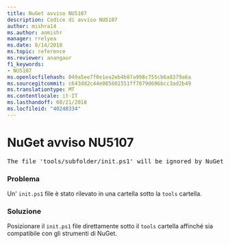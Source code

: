 ```yaml
---
title: NuGet avviso NU5107
description: Codice di avviso NU5107
author: mishra14
ms.author: anmishr
manager: rrelyea
ms.date: 8/14/2018
ms.topic: reference
ms.reviewer: anangaur
f1_keywords:
- NU5107
ms.openlocfilehash: 049a5ee7f0e1ea2eb4b87a998c755cb6a8379a6a
ms.sourcegitcommit: c643dd2c44e085601551ff7079d696bcc3ad2b49
ms.translationtype: MT
ms.contentlocale: it-IT
ms.lasthandoff: 08/21/2018
ms.locfileid: "40248334"
---
```

# <a name="nuget-warning-nu5107"></a>NuGet avviso NU5107
<pre>The file 'tools/subfolder/init.ps1' will be ignored by NuGet because it is not directly under 'tools' folder. Place the file directly under 'tools' folder.</pre>

### <a name="issue"></a>Problema

Un' `init.ps1` file è stato rilevato in una cartella sotto la `tools` cartella.


### <a name="solution"></a>Soluzione

Posizionare il `init.ps1` file direttamente sotto il `tools` cartella affinché sia compatibile con gli strumenti di NuGet.

